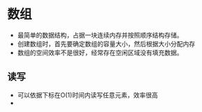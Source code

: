 # 数组

- 最简单的数据结构，占据一块连续内存并按照顺序结构存储。
- 创建数组时，首先要确定数组的容量大小，然后根据大小分配内存
- 数组的空间效率不是很好，经常存在空闲区域没有填充数据。

## 读写

- 可以依据下标在O(1)时间内读写任意元素，效率很高
-  